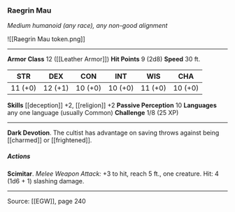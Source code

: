 ### Raegrin Mau
_Medium humanoid (any race), any non-good alignment_

![[Raegrin Mau token.png]]


---

**Armor Class** 12 ([[Leather Armor]])
**Hit Points** 9 (2d8)
**Speed** 30 ft.

| STR     | DEX     | CON     | INT     | WIS     | CHA     |
|---------|---------|---------|---------|---------|---------|
| 11 (+0) | 12 (+1) | 10 (+0) | 10 (+0) | 11 (+0) | 10 (+0) |

**Skills** [[deception]] +2, [[religion]] +2
**Passive Perception** 10
**Languages** any one language (usually Common)
**Challenge** 1/8 (25 XP)

---

**Dark Devotion**. The cultist has advantage on saving throws against being [[charmed]] or [[frightened]].

##### Actions
**Scimitar**. _Melee Weapon Attack:_ +3 to hit, reach 5 ft., one creature. Hit: 4 (1d6 + 1) slashing damage.


---

Source: [[EGW]], page 240